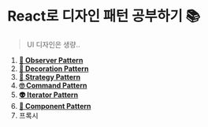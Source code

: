 # React로 디자인 패턴 공부하기 📚

> UI 디자인은 생량..

1. [**👀 Observer Pattern**](https://lee7198.github.io/DesignPatternStudy/observer)
2. [**🎄 Decoration Pattern**](https://lee7198.github.io/DesignPatternStudy/decoration)
3. [**🤔 Strategy Pattern**](https://lee7198.github.io/DesignPatternStudy/strategy)
4. [**🙄 Command Pattern**](https://lee7198.github.io/DesignPatternStudy/command)
5. [**👽 Iterator Pattern**](https://lee7198.github.io/DesignPatternStudy/iterator)
6. [**🧢 Component Pattern**](https://lee7198.github.io/DesignPatternStudy/Component)
7. 프록시
